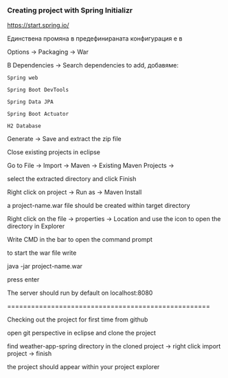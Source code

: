 ### Creating project with Spring Initializr

https://start.spring.io/

Единствена промяна в предефинираната конфигурация е в

Options -> Packaging -> War

В Dependencies -> Search dependencies to add, добавяме:

    Spring web

    Spring Boot DevTools

    Spring Data JPA

    Spring Boot Actuator

    H2 Database


Generate -> Save and extract the zip file

Close existing projects in eclipse

Go to File -> Import -> Maven -> Existing Maven Projects ->

select the extracted directory and click Finish

Right click on project -> Run as -> Maven Install

a project-name.war file should be created within target directory

Right click on the file -> properties -> Location and use the icon to open the directory in Explorer

Write CMD in the bar to open the command prompt

to start the war file write

java -jar project-name.war

press enter

The server should run by default on localhost:8080


===================================================

Checking out the project for first time from github

open git perspective in eclipse and clone the project

find weather-app-spring directory in the cloned project -> right click import project -> finish

the project should appear within your project explorer


